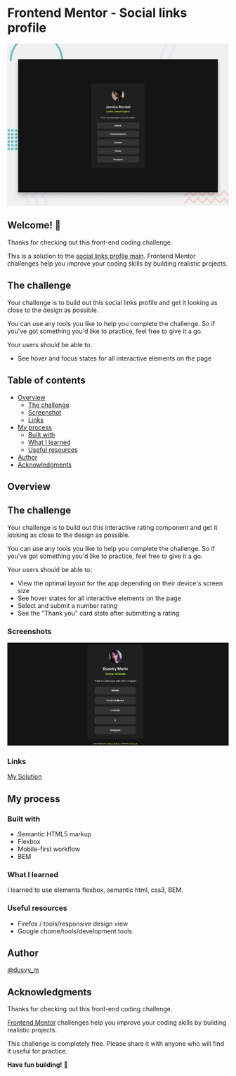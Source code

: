 # Frontend Mentor - Social links profile

![Design preview for the Social links profile coding challenge](./preview.jpg)

## Welcome! 👋

Thanks for checking out this front-end coding challenge.

This is a solution to the [social links profile main](https://www.frontendmentor.io/challenges/social-links-profile-UG32l9m6dQ). Frontend Mentor challenges help you improve your coding skills by building realistic projects. 


## The challenge

Your challenge is to build out this social links profile and get it looking as close to the design as possible.

You can use any tools you like to help you complete the challenge. So if you've got something you'd like to practice, feel free to give it a go.

Your users should be able to: 

- See hover and focus states for all interactive elements on the page


## Table of contents

- [Overview](#overview)
  - [The challenge](#the-challenge)
  - [Screenshot](#screenshot)
  - [Links](#links)
- [My process](#my-process)
  - [Built with](#built-with)
  - [What I learned](#what-i-learned)
  - [Useful resources](#useful-resources)
- [Author](#author)
- [Acknowledgments](#acknowledgments)

## Overview

## The challenge

Your challenge is to build out this interactive rating component and get it looking as close to the design as possible.

You can use any tools you like to help you complete the challenge. So if you've got something you'd like to practice, feel free to give it a go.

Your users should be able to:

- View the optimal layout for the app depending on their device's screen size
- See hover states for all interactive elements on the page
- Select and submit a number rating
- See the "Thank you" card state after submitting a rating


### Screenshots

![mobile](https://github.com/dovelm/FEM-social-links-profile-main/blob/main/screenshots/mobile.PNG)


### Links

[My Solution](https://dovelm.github.io/FEM-social-links-profile-main/)


## My process

### Built with

- Semantic HTML5 markup
- Flexbox
- Mobile-first workflow
- BEM

### What I learned

I learned to use elements flexbox, semantic html, css3, BEM.

### Useful resources

- Firefox / tools/responsive design view
- Google chome/tools/development tools

## Author
[@dusvy_m](https://github.com/dovelm)


## Acknowledgments

Thanks for checking out this front-end coding challenge.

[Frontend Mentor](https://www.frontendmentor.io) challenges help you improve your coding skills by building realistic projects.

This challenge is completely free. Please share it with anyone who will find it useful for practice.

**Have fun building!** 🚀

